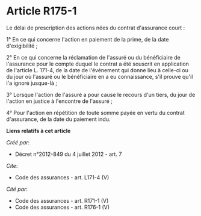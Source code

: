 # Article R175-1

Le délai de prescription des actions nées du contrat d'assurance court : 

1° En ce qui concerne l'action en paiement de la prime, de la date d'exigibilité ; 

2° En ce qui concerne la réclamation de l'assuré ou du bénéficiaire de l'assurance pour le compte duquel le contrat a été
souscrit en application de l'article L. 171-4, de la date de l'événement qui donne lieu à celle-ci ou du jour où l'assuré ou
le bénéficiaire en a eu connaissance, s'il prouve qu'il l'a ignoré jusque-là ; 

3° Lorsque l'action de l'assuré a pour cause le recours d'un tiers, du jour de l'action en justice à l'encontre de
l'assuré ; 

4° Pour l'action en répétition de toute somme payée en vertu du contrat d'assurance, de la date du paiement indu.

**Liens relatifs à cet article**

_Créé par_:

  - Décret n°2012-849 du 4 juillet 2012 - art. 7

_Cite_:

  - Code des assurances - art. L171-4 (V)

_Cité par_:

  - Code des assurances - art. R171-1 (V)
  - Code des assurances - art. R176-1 (V)
